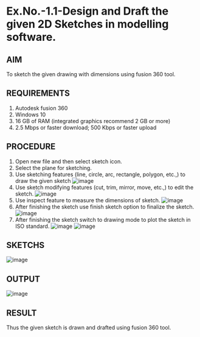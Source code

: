 # Ex.No.-1.1-Design and Draft the given 2D Sketches in modelling software.

## AIM
To sketch the given drawing with dimensions using fusion 360 tool.
## REQUIREMENTS              
  1. Autodesk fusion 360
  2. Windows 10
  3. 16 GB of RAM (integrated graphics recommend 2 GB or more)
  4. 2.5 Mbps or faster download; 500 Kbps or faster upload 
## PROCEDURE
1.	Open new file and then select sketch icon.
2.	Select the plane for sketching. 
3.	Use sketching features (line, circle, arc, rectangle, polygon, etc.,) to draw the given sketch
![image](https://user-images.githubusercontent.com/113594316/198206497-ca83d495-119b-45cd-b43d-8ca3ea7e9544.png)
4.	Use sketch modifying features (cut, trim, mirror, move, etc.,) to edit the sketch.
![image](https://user-images.githubusercontent.com/113594316/198206562-68463016-3f32-4a87-aa5b-7a17dd023b31.png)
5.	Use inspect feature to measure the dimensions of sketch.
![image](https://user-images.githubusercontent.com/113594316/198206621-6348e8a3-4bbd-4a1f-96d3-db16fbf933d9.png)
6.	After finishing the sketch use finish sketch option to finalize the sketch.
![image](https://user-images.githubusercontent.com/113594316/198206639-31c4bdb5-b13e-4106-bcf5-125c294aa03e.png)
7.	After finishing the sketch switch to drawing mode to plot the sketch in ISO standard.
![image](https://user-images.githubusercontent.com/113594316/198206697-2e3ead2b-7d1e-436e-bc36-aa2e73c1e78e.png)
![image](https://user-images.githubusercontent.com/113594316/198206721-8ad45462-2675-4be2-964f-621c8fc4490e.png)
## SKETCHS
![image](https://user-images.githubusercontent.com/113594316/198208087-87ed794e-5f1c-4583-82e0-f29699dfc305.png)
## OUTPUT
![image](https://github.com/MounishT/Ex.No.-1.1---Design-and-Draft-the-given-2D-Sketches-in-modelling-software./assets/138955798/1f6b4bf0-31e9-489b-ac5e-ed7e590d186b)
## RESULT
Thus the given sketch is drawn and drafted using fusion 360 tool.
